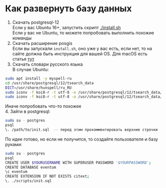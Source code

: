# Как развернуть базу данных  

1. Скачать postgresql-12  
Если у вас Ubuntu 16+, запустить скрипт [./install.sh](https://github.com/go-park-mail-ru/2020_1_Failless/blob/feature/users-search/scripts/install.sh)  
Если у вас не Ubuntu, то можете попробовать выполнить похожие команды  
2. Скачать расширение posgis  
Если вы запускали `install.sh`, оно уже у вас есть, если нет, то на сайте должна быть инструкция для вашей OS. Для macOS есть статья [тут](https://medium.com/@Umesh_Kafle/postgresql-and-postgis-installation-in-mac-os-87fa98a6814d)  
3. Скачать словари русского языка  
В случае Ubuntu:  
```sh
sudo apt install -y myspell-ru
cd /usr/share/postgresql/12/tsearch_data  
DICT=/usr/share/hunspell/ru_RU  
sudo iconv -f koi8-r -t utf-8 -o /usr/share/postgresql/12/tsearch_data/russian.affix $DICT.aff
sudo iconv -f koi8-r -t utf-8 -o /usr/share/postgresql/12/tsearch_data/russian.dict  $DICT.dic
```  
Иначе попробовать что-то похожее  
4. Зайти в postgresql:
```bash  
sudo su - postgres
psql  
\. /path/to/init.sql  -- перед этим прокомментировать верхние строчки  
```
По идее готово, но если не получится, то создайте пользователя и базу руками:  
```bash  
sudo su - postgres
psql  
CREATE USER $YOURUSERNAME WITH SUPERUSER PASSWORD '$YOURPASSWORD';
CREATE DATABASE eventum
\c eventum
CREATE EXTENSION IF NOT EXISTS citext;
\. ./scripts/init.sql  

